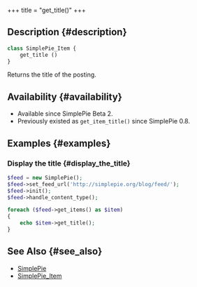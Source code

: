 +++
title = "get_title()"
+++

## Description {#description}

```php
class SimplePie_Item {
    get_title ()
}
```

Returns the title of the posting.

## Availability {#availability}

- Available since SimplePie Beta 2.
- Previously existed as `get_item_title()` since SimplePie 0.8.

## Examples {#examples}

### Display the title {#display_the_title}

```php
$feed = new SimplePie();
$feed->set_feed_url('http://simplepie.org/blog/feed/');
$feed->init();
$feed->handle_content_type();

foreach ($feed->get_items() as $item)
{
    echo $item->get_title();
}
```

## See Also {#see_also}

- [SimplePie](@/wiki/reference/simplepie/_index.md)
- [SimplePie_Item](@/wiki/reference/simplepie_item/_index.md)
